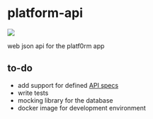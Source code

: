 # platform-api
![](https://api.travis-ci.org/platf0rm/platform-api.svg?branch=master)

web json api for the platf0rm app

## to-do
* add support for defined [API specs](https://github.com/platf0rm/platform/blob/master/docs/api-spec-overview.md)
* write tests
* mocking library for the database
* docker image for development environment
